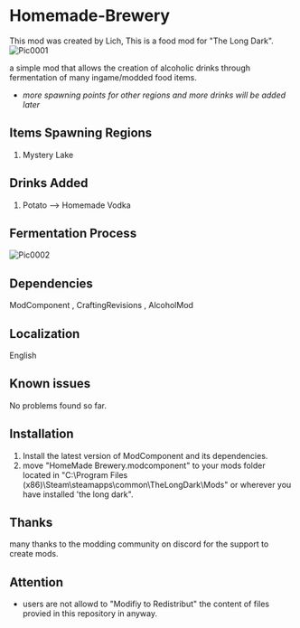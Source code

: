 # Homemade-Brewery

This mod was created by Lich, This is a food mod for "The Long Dark".
![Pic0001](https://github.com/user-attachments/assets/5ca41003-3fc7-4973-8106-ed8a685d3e97)

a simple mod that allows the creation of alcoholic drinks through fermentation of many ingame/modded food items.
- *more spawning points for other regions and more drinks will be added later*
## Items Spawning Regions
1. Mystery Lake

## Drinks Added
1. Potato --> Homemade Vodka

## Fermentation Process
![Pic0002](https://github.com/user-attachments/assets/505bc7a2-14e4-475f-8c73-79f0ba27a7dc)

## Dependencies
ModComponent , CraftingRevisions , AlcoholMod

## Localization
English 
## Known issues
No problems found so far.
## Installation
1. Install the latest version of ModComponent and its dependencies.
2. move "HomeMade Brewery.modcomponent" to your mods folder located in "C:\Program Files (x86)\Steam\steamapps\common\TheLongDark\Mods" or wherever you have installed 'the long dark".
## Thanks
many thanks to the modding community on discord for the support to create mods.

## Attention
- users are not allowd to "Modifiy to Redistribut" the content of files provied in this repository in anyway.
